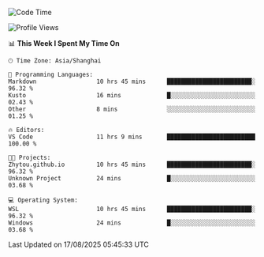 <!--START_SECTION:waka-->
![Code Time](http://img.shields.io/badge/Code%20Time-3%2C076%20hrs%2046%20mins-blue)

![Profile Views](http://img.shields.io/badge/Profile%20Views-0-blue)

📊 **This Week I Spent My Time On** 

```text
🕑︎ Time Zone: Asia/Shanghai

💬 Programming Languages: 
Markdown                 10 hrs 45 mins      ████████████████████████░   96.32 % 
Kusto                    16 mins             █░░░░░░░░░░░░░░░░░░░░░░░░   02.43 % 
Other                    8 mins              ░░░░░░░░░░░░░░░░░░░░░░░░░   01.25 % 

🔥 Editors: 
VS Code                  11 hrs 9 mins       █████████████████████████   100.00 % 

🐱‍💻 Projects: 
Zhytou.github.io         10 hrs 45 mins      ████████████████████████░   96.32 % 
Unknown Project          24 mins             █░░░░░░░░░░░░░░░░░░░░░░░░   03.68 % 

💻 Operating System: 
WSL                      10 hrs 45 mins      ████████████████████████░   96.32 % 
Windows                  24 mins             █░░░░░░░░░░░░░░░░░░░░░░░░   03.68 % 
```


 Last Updated on 17/08/2025 05:45:33 UTC
<!--END_SECTION:waka-->